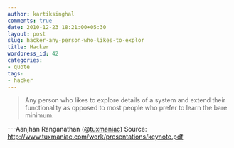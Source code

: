 ```yaml
---
author: kartiksinghal
comments: true
date: 2010-12-23 18:21:00+05:30
layout: post
slug: hacker-any-person-who-likes-to-explor
title: Hacker
wordpress_id: 42
categories:
- quote
tags:
- hacker
---
```


> Any person who likes to explore details of a system and extend their functionality as opposed to most people who prefer to learn the bare minimum.

---Aanjhan Ranganathan (@[tuxmaniac](https://twitter.com/tuxmaniac)) Source: http://www.tuxmaniac.com/work/presentations/keynote.pdf
